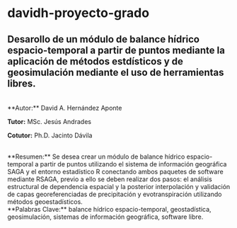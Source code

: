davidh-proyecto-grado
=====================

Desarollo de un módulo de balance hídrico espacio-temporal a partir de puntos mediante la aplicación de métodos estdísticos y de geosimulación mediante el uso de herramientas libres.
----

<br/>
**Autor:** David A. Hernández Aponte

**Tutor:** MSc. Jesús Andrades

**Cotutor:** Ph.D. Jacinto Dávila

<br/>
**Resumen:** Se desea crear un módulo de balance hídrico espacio-temporal a partir de puntos utilizando el sistema de información geográfica SAGA y el entorno estadístico R conectando ambos paquetes de software mediante RSAGA, previo a ello se deben realizar dos pasos: el análisis estructural de dependencia espacial y la posterior interpolación y validación de capas georeferenciadas de precipitación y evotranspiración utilizando métodos geoestadísticos.

<br/>
**Palabras Clave:** balance hídrico espacio-temporal, geostadística, geosimulación, sistemas de información geográfica, software libre.

<br/>
